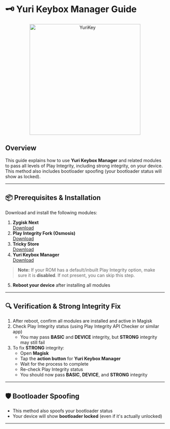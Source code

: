 # 🗝️ Yuri Keybox Manager Guide

<p align="center">
  <img src="../assets/yurikey_banner.png" alt="YuriKey" width="350"/>
</p>

## Overview
This guide explains how to use **Yuri Keybox Manager** and related modules to pass all levels of Play Integrity, including strong integrity, on your device. This method also includes bootloader spoofing (your bootloader status will show as locked).

---

## 📦 Prerequisites & Installation

Download and install the following modules:

1. **Zygisk Next**  
   [Download](https://github.com/Dr-TSNG/ZygiskNext/releases)
2. **Play Integrity Fork (Osmosis)**  
   [Download](https://github.com/osm0sis/PlayIntegrityFork/releases)
3. **Tricky Store**  
   [Download](https://github.com/5ec1cff/TrickyStore/releases)
4. **Yuri Keybox Manager**  
   [Download](https://github.com/dpejoh/yurikey/releases/)

> **Note:** If your ROM has a default/inbuilt Play Integrity option, make sure it is **disabled**. If not present, you can skip this step.

5. **Reboot your device** after installing all modules

---

## 🔍 Verification & Strong Integrity Fix

1. After reboot, confirm all modules are installed and active in Magisk
2. Check Play Integrity status (using Play Integrity API Checker or similar app)
   - You may pass **BASIC** and **DEVICE** integrity, but **STRONG** integrity may still fail
3. To fix **STRONG** integrity:
   - Open **Magisk**
   - Tap the **action button** for **Yuri Keybox Manager**
   - Wait for the process to complete
   - Re-check Play Integrity status
   - You should now pass **BASIC**, **DEVICE**, and **STRONG** integrity

---

## 🛡️ Bootloader Spoofing

- This method also spoofs your bootloader status
- Your device will show **bootloader locked** (even if it's actually unlocked)

---

